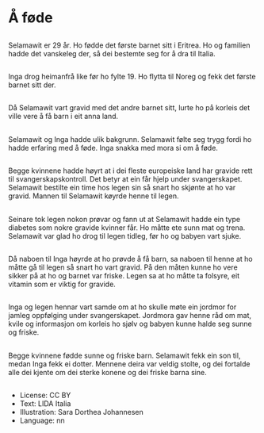 # Å føde

##
Selamawit er 29 år. Ho fødde det første barnet sitt i Eritrea. Ho og familien hadde det vanskeleg der, så dei bestemte seg for å dra til Italia.

##
Inga drog heimanfrå like før ho fylte 19. Ho flytta til Noreg og fekk det første barnet sitt der.

##
Då Selamawit vart gravid med det andre barnet sitt, lurte ho på korleis det ville vere å få barn i eit anna land.

##
Selamawit og Inga hadde ulik bakgrunn. Selamawit følte seg trygg fordi ho hadde erfaring med å føde. Inga snakka med mora si om å føde.

##

Begge kvinnene hadde høyrt at i dei fleste europeiske land har gravide rett til svangerskapskontroll. Det betyr at ein får hjelp under svangerskapet. Selamawit bestilte ein time hos legen sin så snart ho skjønte at ho var gravid. Mannen til Selamawit køyrde henne til legen.

##
Seinare tok legen nokon prøvar og fann ut at Selamawit hadde ein type diabetes som nokre gravide kvinner får. Ho måtte ete sunn mat og trena. Selamawit var glad ho drog til legen tidleg, før ho og babyen vart sjuke.

##
Då naboen til Inga høyrde at ho prøvde å få barn, sa naboen til henne at ho måtte gå til legen så snart ho vart gravid. På den måten kunne ho vere sikker på at ho og barnet var friske. Legen sa at ho måtte ta folsyre, eit vitamin som er viktig for gravide.

##
Inga og legen hennar vart samde om at ho skulle møte ein jordmor for jamleg oppfølging under svangerskapet. Jordmora gav henne råd om mat, kvile og informasjon om korleis ho sjølv og babyen kunne halde seg sunne og friske.

##
Begge kvinnene fødde sunne og friske barn. Selamawit fekk ein son til, medan Inga fekk ei dotter. Mennene deira var veldig stolte, og dei fortalde alle dei kjente om dei sterke konene og dei friske barna sine.

##
* License: CC BY
* Text: LIDA Italia
* Illustration: Sara Dorthea Johannesen
* Language: nn
